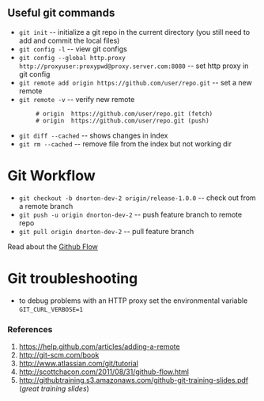 Useful git commands
-------------------

* `git init` -- initialize a git repo in the current directory (you still need to add and commit the local files)
* `git config -l` -- view git configs
* `git config --global http.proxy http://proxyuser:proxypwd@proxy.server.com:8080` -- set http proxy in git config        
* `git remote add origin https://github.com/user/repo.git` -- set a new remote        
* `git remote -v` -- verify new remote

```
        # origin  https://github.com/user/repo.git (fetch)
        # origin  https://github.com/user/repo.git (push)
```  

* `git diff --cached` -- shows changes in index  
* `git rm --cached` -- remove file from the index but not working dir

Git Workflow
============

* `git checkout -b dnorton-dev-2 origin/release-1.0.0` -- check out from a remote branch
* `git push -u origin dnorton-dev-2` -- push feature branch to remote repo
* `git pull origin dnorton-dev-2` -- pull feature branch

Read about the [Github Flow](http://scottchacon.com/2011/08/31/github-flow.html)


Git troubleshooting
===================

- to debug problems with an HTTP proxy set the environmental variable `GIT_CURL_VERBOSE=1`


### References

1. https://help.github.com/articles/adding-a-remote
2. http://git-scm.com/book
3. http://www.atlassian.com/git/tutorial
4. http://scottchacon.com/2011/08/31/github-flow.html
5. http://githubtraining.s3.amazonaws.com/github-git-training-slides.pdf (_great training slides_)
